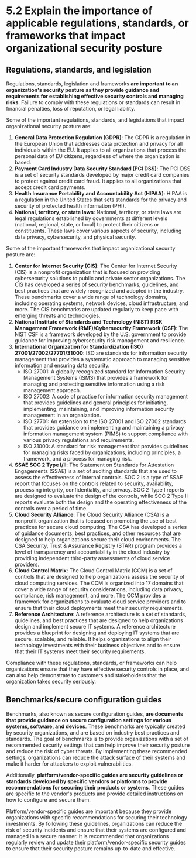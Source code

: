 # 5.2 Explain the importance of applicable regulations, standards, or frameworks that impact organizational security posture

## Regulations, standards, and legislation

Regulations, standards, legislation and frameworks **are important to an organization's security posture as they provide guidance and requirements for establishing effective security controls and managing risks**. Failure to comply with these regulations or standards can result in financial penalties, loss of reputation, or legal liability.

Some of the important regulations, standards, and legislations that impact organizational security posture are:

1. **General Data Protection Regulation (GDPR)**: The GDPR is a regulation in the European Union that addresses data protection and privacy for all individuals within the EU. It applies to all organizations that process the personal data of EU citizens, regardless of where the organization is based.
2. **Payment Card Industry Data Security Standard (PCI DSS)**: The PCI DSS is a set of security standards developed by major credit card companies to protect against credit card fraud. It applies to all organizations that accept credit card payments.
3. **Health Insurance Portability and Accountability Act (HIPAA)**: HIPAA is a regulation in the United States that sets standards for the privacy and security of protected health information (PHI).
4. **National, territory, or state laws**: National, territory, or state laws are legal regulations established by governments at different levels (national, regional, state, or local) to protect their citizens or constituents. These laws cover various aspects of security, including data privacy, cybersecurity, and physical security.

Some of the important frameworks that impact organizational security posture are:

1. **Center for Internet Security (CIS)**: The Center for Internet Security (CIS) is a nonprofit organization that is focused on providing cybersecurity solutions to public and private sector organizations. The CIS has developed a series of security benchmarks, guidelines, and best practices that are widely recognized and adopted in the industry. These benchmarks cover a wide range of technology domains, including operating systems, network devices, cloud infrastructure, and more. The CIS benchmarks are updated regularly to keep pace with emerging threats and technologies. 
2. **National Institute of Standards and Technology (NIST) RISK Management Framework (RMF)/Cybersecurity Framework (CSF)**: The NIST CSF is a framework developed by the U.S. government to provide guidance for improving cybersecurity risk management and resilience.
3. **International Organization for Standardization (ISO) 27001/27002/27701/31000**: ISO are standards for information security management that provides a systematic approach to managing sensitive information and ensuring data security.
	- ISO 27001: A globally recognized standard for Information Security Management Systems (ISMS) that provides a framework for managing and protecting sensitive information using a risk management approach.
	- ISO 27002: A code of practice for information security management that provides guidelines and general principles for initiating, implementing, maintaining, and improving information security management in an organization.
	- ISO 27701: An extension to the ISO 27001 and ISO 27002 standards that provides guidance on implementing and maintaining a privacy information management system (PIMS) to support compliance with various privacy regulations and requirements.
	- ISO 31000: A standard for risk management that provides guidelines for managing risks faced by organizations, including principles, a framework, and a process for managing risk. 
4. **SSAE SOC 2 Type I/II**: The Statement on Standards for Attestation Engagements (SSAE) is a set of auditing standards that are used to assess the effectiveness of internal controls. SOC 2 is a type of SSAE report that focuses on the controls related to security, availability, processing integrity, confidentiality, and privacy. SOC 2 Type I reports are designed to evaluate the design of the controls, while SOC 2 Type II reports evaluate both the design and the operating effectiveness of the controls over a period of time.
5. **Cloud Security Alliance**: The Cloud Security Alliance (CSA) is a nonprofit organization that is focused on promoting the use of best practices for secure cloud computing. The CSA has developed a series of guidance documents, best practices, and other resources that are designed to help organizations secure their cloud environments. The CSA Security, Trust & Assurance Registry (STAR) program provides a level of transparency and accountability in the cloud industry by providing independent third-party assessments of cloud service providers.
6. **Cloud Control Matrix**: The Cloud Control Matrix (CCM) is a set of controls that are designed to help organizations assess the security of cloud computing services. The CCM is organized into 17 domains that cover a wide range of security considerations, including data privacy, compliance, risk management, and more. The CCM provides a framework for organizations to evaluate cloud service providers and to ensure that their cloud deployments meet their security requirements.
7. **Reference Architecture**: A reference architecture is a set of standards, guidelines, and best practices that are designed to help organizations design and implement secure IT systems. A reference architecture provides a blueprint for designing and deploying IT systems that are secure, scalable, and reliable. It helps organizations to align their technology investments with their business objectives and to ensure that their IT systems meet their security requirements.

Compliance with these regulations, standards, or frameworks can help organizations ensure that they have effective security controls in place, and can also help demonstrate to customers and stakeholders that the organization takes security seriously.

## Benchmarks/secure configuration guides

Benchmarks, also known as secure configuration guides, **are documents that provide guidance on secure configuration settings for various systems, software, and devices**. These benchmarks are typically created by security organizations, and are based on industry best practices and standards. The goal of benchmarks is to provide organizations with a set of recommended security settings that can help improve their security posture and reduce the risk of cyber threats. By implementing these recommended settings, organizations can reduce the attack surface of their systems and make it harder for attackers to exploit vulnerabilities.

Additionally, **platform/vendor-specific guides are security guidelines or standards developed by specific vendors or platforms to provide recommendations for securing their products or systems**. These guides are specific to the vendor's products and provide detailed instructions on how to configure and secure them.

Platform/vendor-specific guides are important because they provide organizations with specific recommendations for securing their technology investments. By following these guidelines, organizations can reduce the risk of security incidents and ensure that their systems are configured and managed in a secure manner. It is recommended that organizations regularly review and update their platform/vendor-specific security guides to ensure that their security posture remains up-to-date and effective.
